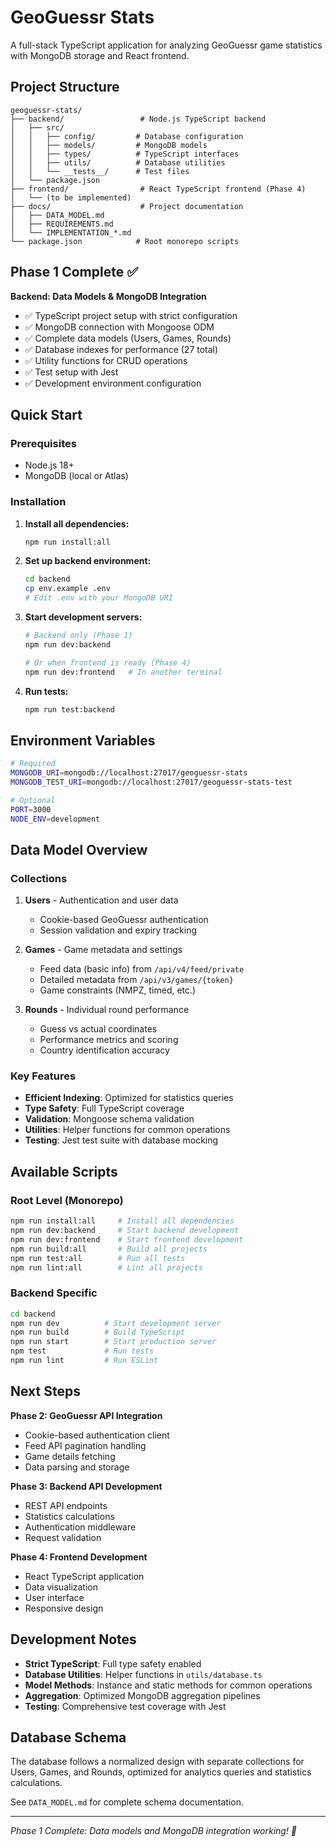 # GeoGuessr Stats

A full-stack TypeScript application for analyzing GeoGuessr game statistics with MongoDB storage and React frontend.

## Project Structure

```
geoguessr-stats/
├── backend/                 # Node.js TypeScript backend
│   ├── src/
│   │   ├── config/         # Database configuration
│   │   ├── models/         # MongoDB models
│   │   ├── types/          # TypeScript interfaces
│   │   ├── utils/          # Database utilities
│   │   └── __tests__/      # Test files
│   └── package.json
├── frontend/                # React TypeScript frontend (Phase 4)
│   └── (to be implemented)
├── docs/                    # Project documentation
│   ├── DATA_MODEL.md
│   ├── REQUIREMENTS.md
│   └── IMPLEMENTATION_*.md
└── package.json            # Root monorepo scripts
```

## Phase 1 Complete ✅

**Backend: Data Models & MongoDB Integration**
- ✅ TypeScript project setup with strict configuration
- ✅ MongoDB connection with Mongoose ODM
- ✅ Complete data models (Users, Games, Rounds)
- ✅ Database indexes for performance (27 total)
- ✅ Utility functions for CRUD operations
- ✅ Test setup with Jest
- ✅ Development environment configuration

## Quick Start

### Prerequisites
- Node.js 18+
- MongoDB (local or Atlas)

### Installation

1. **Install all dependencies:**
   ```bash
   npm run install:all
   ```

2. **Set up backend environment:**
   ```bash
   cd backend
   cp env.example .env
   # Edit .env with your MongoDB URI
   ```

3. **Start development servers:**
   ```bash
   # Backend only (Phase 1)
   npm run dev:backend
   
   # Or when frontend is ready (Phase 4)
   npm run dev:frontend   # In another terminal
   ```

4. **Run tests:**
   ```bash
   npm run test:backend
   ```

## Environment Variables

```bash
# Required
MONGODB_URI=mongodb://localhost:27017/geoguessr-stats
MONGODB_TEST_URI=mongodb://localhost:27017/geoguessr-stats-test

# Optional
PORT=3000
NODE_ENV=development
```

## Data Model Overview

### Collections

1. **Users** - Authentication and user data
   - Cookie-based GeoGuessr authentication
   - Session validation and expiry tracking

2. **Games** - Game metadata and settings
   - Feed data (basic info) from `/api/v4/feed/private`
   - Detailed metadata from `/api/v3/games/{token}`
   - Game constraints (NMPZ, timed, etc.)

3. **Rounds** - Individual round performance
   - Guess vs actual coordinates
   - Performance metrics and scoring
   - Country identification accuracy

### Key Features

- **Efficient Indexing**: Optimized for statistics queries
- **Type Safety**: Full TypeScript coverage
- **Validation**: Mongoose schema validation
- **Utilities**: Helper functions for common operations
- **Testing**: Jest test suite with database mocking

## Available Scripts

### Root Level (Monorepo)
```bash
npm run install:all     # Install all dependencies
npm run dev:backend     # Start backend development
npm run dev:frontend    # Start frontend development  
npm run build:all       # Build all projects
npm run test:all        # Run all tests
npm run lint:all        # Lint all projects
```

### Backend Specific
```bash
cd backend
npm run dev          # Start development server
npm run build        # Build TypeScript
npm run start        # Start production server
npm test             # Run tests
npm run lint         # Run ESLint
```

## Next Steps

**Phase 2: GeoGuessr API Integration**
- Cookie-based authentication client
- Feed API pagination handling
- Game details fetching
- Data parsing and storage

**Phase 3: Backend API Development**
- REST API endpoints
- Statistics calculations
- Authentication middleware
- Request validation

**Phase 4: Frontend Development**
- React TypeScript application
- Data visualization
- User interface
- Responsive design

## Development Notes

- **Strict TypeScript**: Full type safety enabled
- **Database Utilities**: Helper functions in `utils/database.ts`
- **Model Methods**: Instance and static methods for common operations
- **Aggregation**: Optimized MongoDB aggregation pipelines
- **Testing**: Comprehensive test coverage with Jest

## Database Schema

The database follows a normalized design with separate collections for Users, Games, and Rounds, optimized for analytics queries and statistics calculations.

See `DATA_MODEL.md` for complete schema documentation.

---

*Phase 1 Complete: Data models and MongoDB integration working! 🚀*
